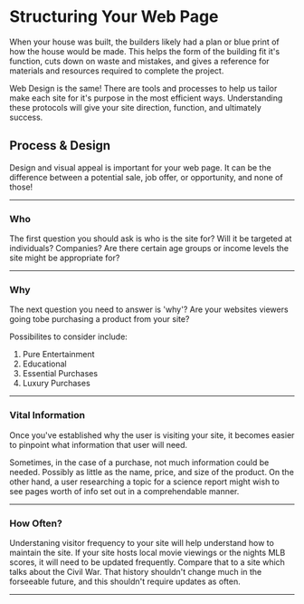 # Structuring Your Web Page

When your house was built, the builders likely had a plan or blue print of how the house would be made.  This helps the form of the building fit it's function, cuts down on waste and mistakes, and gives a reference for materials and resources required to complete the project.  

Web Design is the same!  There are tools and processes to help us tailor make each site for it's purpose in the most efficient ways.  Understanding these protocols will give your site direction, function, and ultimately success.  

## Process & Design

Design and visual appeal is important for your web page.  It can be the difference between a potential sale, job offer, or opportunity, and none of those!

---

### Who

The first question you should ask is who is the site for? Will it be targeted at individuals? Companies? Are there certain age groups or income levels the site might be appropriate for?  

---

### Why

The next question you need to answer is 'why'?  Are your websites viewers going tobe purchasing a product from your site?  

Possibilites to consider include:

1. Pure Entertainment
2. Educational
3. Essential Purchases
4. Luxury Purchases

---

### Vital Information

Once you've established why the user is visiting your site, it becomes easier to pinpoint what information that user will need.

Sometimes, in the case of a purchase, not much information could be needed. Possibly as little as the name, price, and size of the product.  On the other hand, a user researching a topic for a science report might wish to see pages worth of info set out in a comprehendable manner. 

--- 

### How Often?

Understaning visitor frequency to your site will help understand how to maintain the site.  If your site hosts local movie viewings or the nights MLB scores, it will need to be updated frequently.  Compare that to a site which talks about the Civil War.  That history shouldn't change much in the forseeable future, and this shouldn't require updates as often.    


---
